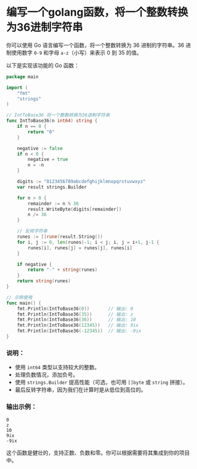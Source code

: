 # 编写一个golang函数，将一个整数转换为36进制字符串

你可以使用 Go 语言编写一个函数，将一个整数转换为 36 进制的字符串。36 进制使用数字 `0-9` 和字母 `a-z`（小写）来表示 0 到 35 的值。

以下是实现该功能的 Go 函数：

```go
package main

import (
	"fmt"
	"strings"
)

// IntToBase36 将一个整数转换为36进制字符串
func IntToBase36(n int64) string {
	if n == 0 {
		return "0"
	}

	negative := false
	if n < 0 {
		negative = true
		n = -n
	}

	digits := "0123456789abcdefghijklmnopqrstuvwxyz"
	var result strings.Builder

	for n > 0 {
		remainder := n % 36
		result.WriteByte(digits[remainder])
		n /= 36
	}

	// 反转字符串
	runes := []rune(result.String())
	for i, j := 0, len(runes)-1; i < j; i, j = i+1, j-1 {
		runes[i], runes[j] = runes[j], runes[i]
	}

	if negative {
		return "-" + string(runes)
	}
	return string(runes)
}

// 示例使用
func main() {
	fmt.Println(IntToBase36(0))       // 输出: 0
	fmt.Println(IntToBase36(35))      // 输出: z
	fmt.Println(IntToBase36(36))      // 输出: 10
	fmt.Println(IntToBase36(12345))   // 输出: 9ix
	fmt.Println(IntToBase36(-12345))  // 输出: -9ix
}
```

### 说明：

- 使用 `int64` 类型以支持较大的整数。
- 处理负数情况，添加负号。
- 使用 `strings.Builder` 提高性能（可选，也可用 `[]byte` 或 `string` 拼接）。
- 最后反转字符串，因为我们在计算时是从低位到高位的。

### 输出示例：

```
0
z
10
9ix
-9ix
```

这个函数是健壮的，支持正数、负数和零。你可以根据需要将其集成到你的项目中。